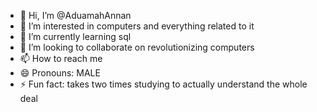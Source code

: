 - 👋 Hi, I’m @AduamahAnnan
- 👀 I’m interested in computers and everything related to it
- 🌱 I’m currently learning sql
- 💞️ I’m looking to collaborate on revolutionizing computers
- 📫 How to reach me 
- 😄 Pronouns: MALE
- ⚡ Fun fact: takes two times studying to actually understand the whole deal

<!---
AduamahAnnan/AduamahAnnan is a ✨ special ✨ repository because its `README.md` (this file) appears on your GitHub profile.
You can click the Preview link to take a look at your changes.
--->

